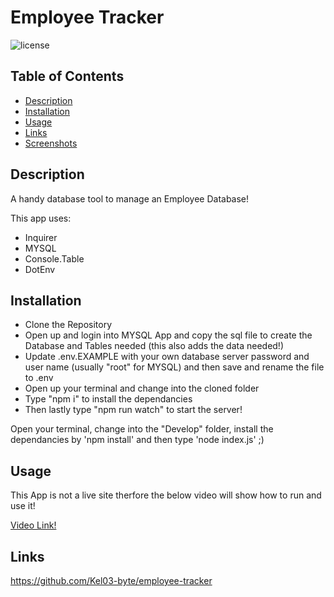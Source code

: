 # Employee Tracker

![license](https://img.shields.io/badge/License-MIT-blue.svg)

## Table of Contents

- [Description](#description)
- [Installation](#installation)
- [Usage](#usage)
- [Links](#links)
- [Screenshots](#screenshots)

## Description

A handy database tool to manage an Employee Database!

This app uses: 
* Inquirer
* MYSQL
* Console.Table
* DotEnv

## Installation

* Clone the Repository
* Open up and login into MYSQL App and copy the sql file to create the Database and Tables needed (this also adds the data needed!)
* Update .env.EXAMPLE with your own database server password and user name (usually "root" for MYSQL) and then save and rename the file to .env
* Open up your terminal and change into the cloned folder
* Type "npm i" to install the dependancies
* Then lastly type "npm run watch" to start the server!

Open your terminal, change into the "Develop" folder, install the dependancies by 'npm install' and then type 'node index.js' ;)

## Usage

This App is not a live site therfore the below video will show how to run and use it!

[Video Link!](https://drive.google.com/file/d/1acD3tV-zqADi3iSu4lCs_boSEpM7PXsW/view?usp=sharing)

## Links

https://github.com/Kel03-byte/employee-tracker
